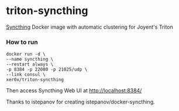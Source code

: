 triton-syncthing
================

[Syncthing](http://syncthing.net/) Docker image with automatic clustering for Joyent's Triton

### How to run

	docker run -d \
    --name syncthing \
    --restart always \
    -p 8384 -p 22000 -p 21025/udp \
    --link consul \
    xer0x/triton-syncthing

Then access Syncthing Web UI at [http://localhost:8384/]()


Thanks to istepanov for creating istepanov/docker-syncthing.
